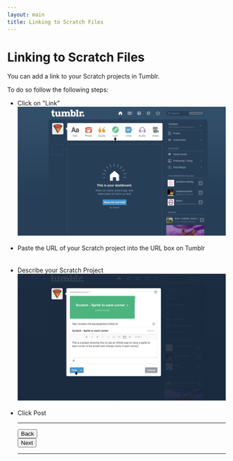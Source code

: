 ```yaml
---
layout: main
title: Linking to Scratch Files
---
```


# Linking to Scratch Files

You can add a link to your Scratch projects in Tumblr. 

To do so follow the following steps:
<ul> 
<li>Click on "Link" </li>
<img src="../tumblrLink.png"/>
<br><br>
<li> Paste the URL of your Scratch project into the URL box on Tumblr </li>
<br><br>
<li> Describe your Scratch Project </li>
<img src="../tumblrLinkSecond.png"/>
<br><br>
<li>Click Post</li>

---

<div class="row">
  <div class="col-md-1">
    <a href="../starttumblr"><button type="button" class="btn btn-primary btn-lg">Back</button></a>
  </div>
  <div class="col-md-1">
    <a href="../htmltumblr"><button type="button" class="btn btn-primary btn-lg">Next</button></a>
  </div>
</div>

---